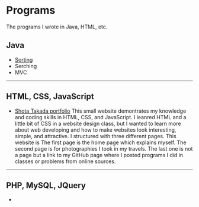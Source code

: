 # Programs
The programs I wrote in Java, HTML, etc. 
## Java
- [Sorting](https://github.com/Stakada/Aissngments/tree/master/Sorting)
- Serching
- MVC
- - - 

## HTML, CSS, JavaScript
- [Shota Takada portfolio](http://stakada.icoolshow.net/)
  This small website demontrates my knowledge and coding skills in HTML, CSS, and JavaScript. I leanred HTML and a little bit of CSS in a website design class, but I wanted to learn more about web developing and how to make websites look interesting, simple, and attractive. I structured with three different pages. This website is The first page is the home page which explains myself. The second page is for photographies I took in my travels. The last one is not a page but a link to my GitHub page where I posted programs I did in classes or problems from online sources.
- - -
## PHP, MySQL, JQuery
- 
